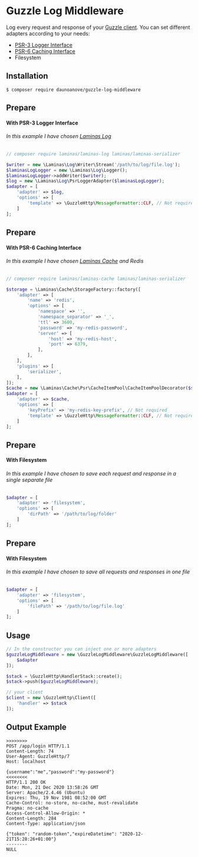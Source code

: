 # Guzzle Log Middleware
Log every request and response of your [Guzzle client](https://github.com/guzzle/guzzle). You can set different adapters according to your needs:
  - [PSR-3 Logger Interface](https://www.php-fig.org/psr/psr-3)
  - [PSR-6 Caching Interface](https://www.php-fig.org/psr/psr-6)
  - Filesystem
  
 ## Installation
```
$ composer require daunoanove/guzzle-log-middleware
```

## Prepare
#### With PSR-3 Logger Interface
###### In this example I have chosen [Laminas Log](https://github.com/laminas/laminas-log)

```php
// composer require laminas/laminas-log laminas/laminas-serializer

$writer = new \Laminas\Log\Writer\Stream('/path/to/log/file.log');
$laminasLogLogger = new \Laminas\Log\Logger();
$laminasLogLogger->addWriter($writer);
$log = new \Laminas\Log\PsrLoggerAdapter($laminasLogLogger);
$adapter = [
    'adapter' => $log,
    'options' => [
        'template' => \GuzzleHttp\MessageFormatter::CLF, // Not required. For more information: https://github.com/guzzle/guzzle/blob/master/src/MessageFormatter.php
    ]
];
```

## Prepare
#### With PSR-6 Caching Interface
###### In this example I have chosen [Laminas Cache](https://github.com/laminas/laminas-cache) and Redis

```php
// composer require laminas/laminas-cache laminas/laminas-serializer

$storage = \Laminas\Cache\StorageFactory::factory([
    'adapter' => [
        'name' => 'redis',
        'options' => [
            'namespace' => '',
            'namespace_separator' => '_',
            'ttl' => 3600,
            'password' => 'my-redis-password',
            'server' => [
                'host' => 'my-redis-host',
                'port' => 6379,
            ],
        ],
    ],
    'plugins' => [
        'serializer',
    ],
]);
$cache = new \Laminas\Cache\Psr\CacheItemPool\CacheItemPoolDecorator($storage);
$adapter = [
    'adapter' => $cache,
    'options' => [
        'keyPrefix' => 'my-redis-key-prefix', // Not required
        'template' => \GuzzleHttp\MessageFormatter::CLF, // Not required. For more information: https://github.com/guzzle/guzzle/blob/master/src/MessageFormatter.php
    ]
];
```

## Prepare
#### With Filesystem
###### In this example I have chosen to save each request and response in a single separate file
```php
$adapter = [
    'adapter' => 'filesystem',
    'options' => [
        'dirPath' => '/path/to/log/folder'
    ]
];
```

## Prepare
#### With Filesystem
###### In this example I have chosen to save all requests and responses in one file
```php
$adapter = [
    'adapter' => 'filesystem',
    'options' => [
        'filePath' => '/path/to/log/file.log'
    ]
];
```

## Usage
```php
// In the constructor you can inject one or more adapters
$guzzleLogMiddleware = new \GuzzleLogMiddleware\GuzzleLogMiddleware([
    $adapter
]);

$stack = \GuzzleHttp\HandlerStack::create();
$stack->push($guzzleLogMiddleware);

// your client
$client = new \GuzzleHttp\Client([
    'handler' => $stack
]);
```

## Output Example
```
>>>>>>>>
POST /app/login HTTP/1.1
Content-Length: 74
User-Agent: GuzzleHttp/7
Host: localhost

{username":"me","password":"my-password"}
<<<<<<<<
HTTP/1.1 200 OK
Date: Mon, 21 Dec 2020 13:58:26 GMT
Server: Apache/2.4.46 (Ubuntu)
Expires: Thu, 19 Nov 1981 08:52:00 GMT
Cache-Control: no-store, no-cache, must-revalidate
Pragma: no-cache
Access-Control-Allow-Origin: *
Content-Length: 284
Content-Type: application/json

{"token": "random-token","expireDatetime": "2020-12-21T15:28:26+01:00"}
--------
NULL
```